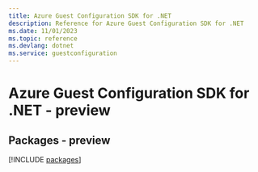 ```yaml
---
title: Azure Guest Configuration SDK for .NET
description: Reference for Azure Guest Configuration SDK for .NET
ms.date: 11/01/2023
ms.topic: reference
ms.devlang: dotnet
ms.service: guestconfiguration
---
```

# Azure Guest Configuration SDK for .NET - preview
## Packages - preview
[!INCLUDE [packages](guest-configuration-index.md)]